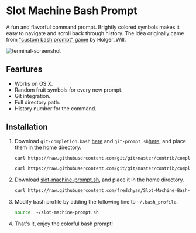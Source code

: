 # Slot Machine Bash Prompt
A fun and flavorful command prompt. Brightly colored symbols makes it easy to navigate and scroll back through history. The idea originally came from ["custom bash prompt" game](https://www.reddit.com/r/linux/comments/3mjvk7/custom_bash_prompt_game/) by Holger_Will.

![terminal-screenshot](http://i.imgur.com/sXSH1PC.png)
## Feartures
- Works on OS X.
- Random fruit symbols for every new prompt.
- Git integration.
- Full directory path.
- History number for the command.

## Installation

1. Download `git-completion.bash` [here](https://raw.githubusercontent.com/git/git/master/contrib/completion/git-completion.bash) and `git-prompt.sh`[here](https://raw.githubusercontent.com/git/git/master/contrib/completion/git-prompt.sh), and place them in the home directory.

    ```bash
    curl https://raw.githubusercontent.com/git/git/master/contrib/completion/git-completion.bash -o ~/git-completion.bash
    ```

    ```bash
    curl https://raw.githubusercontent.com/git/git/master/contrib/completion/git-prompt.sh -o ~/git-prompt.sh
    ```

2. Download [slot-machine-prompt.sh](https://raw.githubusercontent.com/fredchyan/Slot-Machine-Bash-Prompt/master/slot-machine-prompt.sh), and place it in the home directory.

    ```bash
    curl https://raw.githubusercontent.com/fredchyan/Slot-Machine-Bash-Prompt/master/slot-machine-prompt.sh -o ~/slot-machine-prompt.sh
    ```

3. Modify bash profile by adding the following line to `~/.bash_profile`.

    ```bash
    source 	~/slot-machine-prompt.sh
    ```

4. That's it, enjoy the colorful bash prompt!